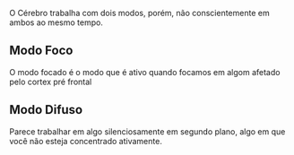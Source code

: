O Cérebro trabalha com dois modos, porém, não conscientemente em ambos ao mesmo tempo.

## Modo Foco
O modo focado é o modo que é ativo quando focamos em algom afetado pelo cortex pré frontal 
## Modo Difuso
Parece trabalhar em algo silenciosamente em segundo plano, algo em que você não esteja concentrado ativamente.